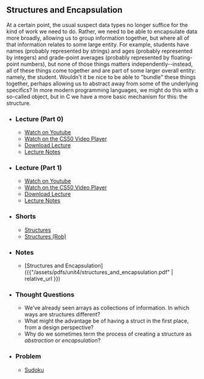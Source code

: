 ## Structures and Encapsulation

At a certain point, the usual suspect data types no longer suffice for the kind of work we need to do. Rather, we need to be able to encapsulate data more broadly, allowing us to group information together, but where all of that information relates to some large entity. For example, students have names (probably represented by strings) and ages (probably represented by integers) and grade-point averages (probably represented by floating-point numbers), but none of those things matters independently--instead, all of these things come together and are part of some larger overall entity: namely, the student. Wouldn't it be nice to be able to "bundle" these things together, perhaps allowing us to abstract away from some of the underlying specifics? In more modern programming languages, we might do this with a so-called object, but in C we have a more basic mechanism for this: the structure.

- ### Lecture (Part 0)
  - [Watch on Youtube](https://www.youtube.com/embed/Zn8OJMYT-gc?start=5996&end=6100)
  - [Watch on the CS50 Video Player](https://video.cs50.net/2017/fall/lectures/4?t=1h39m56s)
  - [Download Lecture](http://cdn.cs50.net/2017/fall/lectures/4/lecture4-720p.mp4?download)
  - [Lecture Notes](https://docs.cs50.net/2017/fall/notes/4/lecture4.html#images)

- ### Lecture (Part 1)
  - [Watch on Youtube](https://www.youtube.com/embed/eZQBx8YJ6Zs?start=70&end=285)
  - [Watch on the CS50 Video Player](https://video.cs50.net/2017/fall/lectures/5?t=0h1m10s)
  - [Download Lecture](http://cdn.cs50.net/2017/fall/lectures/5/lecture5-720p.mp4?download)
  - [Lecture Notes](https://docs.cs50.net/2017/fall/notes/5/lecture5.html#structs)

- ### Shorts
  - [Structures](https://www.youtube.com/embed/N5pA7RvvQDg)
  - [Structures (Rob)](https://www.youtube.com/embed/EzRwP7NV0LM)

- ### Notes
  - [Structures and Encapsulation]({{"/assets/pdfs/unit4/structures_and_encapsulation.pdf" | relative_url }})

- ### Thought Questions
  - We've already seen arrays as collections of information. In which ways are structures different?
  - What might the advantage be of having a struct in the first place, from a design perspective?
  - Why do we sometimes term the process of creating a structure as _abstraction_ or _encapsulation_?

- ### Problem
  - [Sudoku](http://docs.cs50.net/2018/ap/problems/sudoku/sudoku.html)


